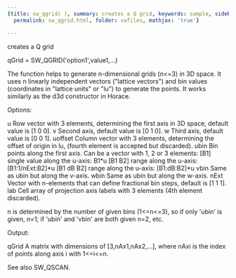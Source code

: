 ```yaml
---
{title: sw_qgrid( ), summary: creates a Q grid, keywords: sample, sidebar: sw_sidebar,
  permalink: sw_qgrid.html, folder: swfiles, mathjax: 'true'}

---
```

creates a Q grid
 
qGrid = SW_QGRID('option1',value1,...)
 
The function helps to generate n-dimensional grids (n<=3) in 3D space. It
uses n linearly independent vectors ("lattice vectors") and bin values
(coordinates in "lattice units" or "lu") to generate the points. It works
similarly as the d3d constructor in Horace.
 
Options:
 
u         Row vector with 3 elements, determining the first axis in 3D
          space, default value is [1 0 0].
v         Second axis, default value is [0 1 0].
w         Third axis, default value is [0 0 1].
uoffset   Column vector with 3 elements, determining the offset of origin
          in lu, (fourth element is accepted but discarded).
ubin      Bin points along the first axis. Can be a vector with 1, 2 or 3
          elements:
              [B1]        single value along the u-axis:  B1*u
              [B1 B2]     range along the u-axis:         [B1:1/nExt:B2]*u
              [B1 dB B2]  range along the u-axis:         [B1:dB:B2]*u
vbin      Same as ubin but along the v-axis.
wbin      Same as ubin but along the w-axis.
nExt      Vector with n-elements that can define fractional bin steps,
          default is [1 1 1].
lab       Cell array of projection axis labels with 3 elements (4th
          element discarded).
 
n is determined by the number of given bins (1<=n<=3), so if only 'ubin'
is given, n=1; if 'ubin' and 'vbin' are both given n=2, etc.
 
Output:
 
qGrid     A matrix with dimensions of [3,nAx1,nAx2,...], where nAxi is
          the index of points along axis i with 1<=i<=n.
 
See also SW_QSCAN.
 
